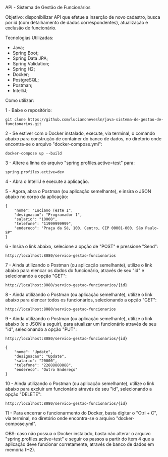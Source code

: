 API - Sistema de Gestão de Funcionários

Objetivo: disponibilizar API que efetue a inserção de novo cadastro, busca por id (com detalhamento de dados correspondentes), atualização e exclusão de funcionário.

Tecnologias Utilizadas:

- Java;
- Spring Boot;
- Spring Data JPA;
- Spring Validation;
- Spring H2;
- Docker;
- PostgreSQL;
- Postman;
- IntelliJ;

Como utilizar:

1 - Baixe o repositório:
```
git clone https://github.com/lucianonevesln/java-sistema-de-gestao-de-funcionarios.git
```

2 - Se estiver com o Docker instalado, execute, via terminal, o comando abaixo para construção de container do banco de dados, no diretório onde encontra-se o arquivo "docker-compose.yml":
```
docker-compose up --build
```

3 - Altere a linha do arquivo "spring.profiles.active=test" para:
```
spring.profiles.active=dev
```

4 - Abra o IntelliJ e execute a aplicação.

5 - Agora, abra o Postman (ou aplicação semelhante), e insira o JSON abaixo no corpo da aplicação:
```
{
    "nome": "Luciano Teste 1",
    "designacao": "Programador 1",
    "salario": "10000",
    "telefone": "11999999999",
    "endereco": "Praça da Sé, 100, Centro, CEP 00001-000, São Paulo-SP"
}
```

6 - Insira o link abaixo, selecione a opção de "POST" e pressione "Send":
```
http://localhost:8080/servico-gestao-funcionarios
```

7 - Ainda utilizando o Postman (ou aplicação semelhante), utilize o link abaixo para elencar os dados do funcionário, através de seu "id" e selecionando a opção "GET":
```
http://localhost:8080/servico-gestao-funcionarios/{id}
```

8 - Ainda utilizando o Postman (ou aplicação semelhante), utilize o link abaixo para elencar todos os funcionários, selecionando a opção "GET":
```
http://localhost:8080/servico-gestao-funcionarios
```

9 - Ainda utilizando o Postman (ou aplicação semelhante), utilize o link abaixo (e o JSON a seguir), para atualizar um funcionário através de seu "id", selecionando a opção "PUT":
```
http://localhost:8080/servico-gestao-funcionarios/{id}
```
```
{
    "nome": "Update",
    "designacao": "Update",
    "salario": "20000",
    "telefone": "22888888888",
    "endereco": "Outro Endereço"
}
```

10 - Ainda utilizando o Postman (ou aplicação semelhante), utilize o link abaixo para excluir um funcionário através de seu "id", selecionando a opção "DELETE":
```
http://localhost:8080/servico-gestao-funcionarios/{id}
```

11 - Para encerrar o funcionarmento do Docker, basta digitar o "Ctrl + C", via terminal, no diretório onde encontra-se o arquivo "docker-compose.yml".

OBS: caso não possua o Docker instalado, basta não alterar o arquivo "spring.profiles.active=test" e seguir os passos a partir do item 4 que a aplicação deve funcionar corretamente, através de banco de dados em memória (H2).
